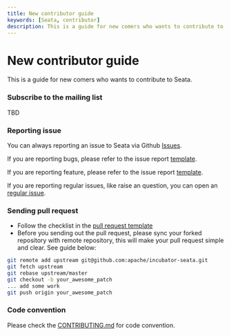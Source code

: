 ```yaml
---
title: New contributor guide
keywords: [Seata, contributor]
description: This is a guide for new comers who wants to contribute to Seata.
---
```


# New contributor guide

This is a guide for new comers who wants to contribute to Seata.

### Subscribe to the mailing list

TBD

### Reporting issue

You can always reporting an issue to Seata via Github [Issues](https://github.com/apache/incubator-seata/issues).

If you are reporting bugs, please refer to the issue report [template](https://github.com/apache/incubator-seata/issues/new?template=BUG_REPORT.md).

If you are reporting feature, please refer to the issue report [template](https://github.com/apache/incubator-seata/issues/new?template=FEATURE_REQUEST.md).

If you are reporting regular issues, like raise an question, you can open an [regular issue](https://github.com/apache/incubator-seata/issues/new).

### Sending pull request

* Follow the checklist in the [pull request template](https://github.com/apache/incubator-seata/blob/develop/.github/PULL_REQUEST_TEMPLATE.md)
* Before you sending out the pull request, please sync your forked repository with remote repository, this will make your pull request simple and clear. See guide below:

```sh
git remote add upstream git@github.com:apache/incubator-seata.git
git fetch upstream
git rebase upstream/master
git checkout -b your_awesome_patch
... add some work
git push origin your_awesome_patch
```

### Code convention

Please check the [CONTRIBUTING.md](https://github.com/apache/incubator-seata/blob/develop/CONTRIBUTING.md) for code convention.
